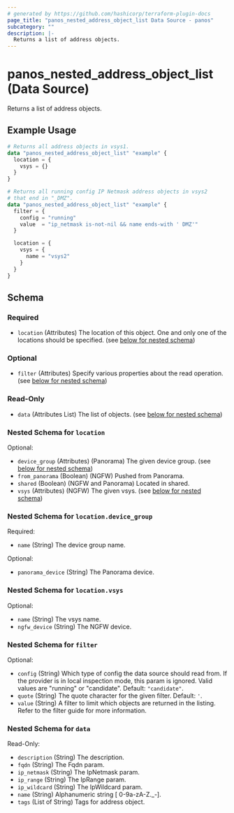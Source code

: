 ```yaml
---
# generated by https://github.com/hashicorp/terraform-plugin-docs
page_title: "panos_nested_address_object_list Data Source - panos"
subcategory: ""
description: |-
  Returns a list of address objects.
---
```


# panos_nested_address_object_list (Data Source)

Returns a list of address objects.

## Example Usage

```terraform
# Returns all address objects in vsys1.
data "panos_nested_address_object_list" "example" {
  location = {
    vsys = {}
  }
}

# Returns all running config IP Netmask address objects in vsys2
# that end in "_DMZ".
data "panos_nested_address_object_list" "example" {
  filter = {
    config = "running"
    value  = "ip_netmask is-not-nil && name ends-with ' DMZ'"
  }

  location = {
    vsys = {
      name = "vsys2"
    }
  }
}
```

<!-- schema generated by tfplugindocs -->
## Schema

### Required

- `location` (Attributes) The location of this object. One and only one of the locations should be specified. (see [below for nested schema](#nestedatt--location))

### Optional

- `filter` (Attributes) Specify various properties about the read operation. (see [below for nested schema](#nestedatt--filter))

### Read-Only

- `data` (Attributes List) The list of objects. (see [below for nested schema](#nestedatt--data))

<a id="nestedatt--location"></a>
### Nested Schema for `location`

Optional:

- `device_group` (Attributes) (Panorama) The given device group. (see [below for nested schema](#nestedatt--location--device_group))
- `from_panorama` (Boolean) (NGFW) Pushed from Panorama.
- `shared` (Boolean) (NGFW and Panorama) Located in shared.
- `vsys` (Attributes) (NGFW) The given vsys. (see [below for nested schema](#nestedatt--location--vsys))

<a id="nestedatt--location--device_group"></a>
### Nested Schema for `location.device_group`

Required:

- `name` (String) The device group name.

Optional:

- `panorama_device` (String) The Panorama device.


<a id="nestedatt--location--vsys"></a>
### Nested Schema for `location.vsys`

Optional:

- `name` (String) The vsys name.
- `ngfw_device` (String) The NGFW device.



<a id="nestedatt--filter"></a>
### Nested Schema for `filter`

Optional:

- `config` (String) Which type of config the data source should read from. If the provider is in local inspection mode, this param is ignored. Valid values are "running" or "candidate". Default: `"candidate"`.
- `quote` (String) The quote character for the given filter. Default: `'`.
- `value` (String) A filter to limit which objects are returned in the listing. Refer to the filter guide for more information.


<a id="nestedatt--data"></a>
### Nested Schema for `data`

Read-Only:

- `description` (String) The description.
- `fqdn` (String) The Fqdn param.
- `ip_netmask` (String) The IpNetmask param.
- `ip_range` (String) The IpRange param.
- `ip_wildcard` (String) The IpWildcard param.
- `name` (String) Alphanumeric string [ 0-9a-zA-Z._-].
- `tags` (List of String) Tags for address object.
